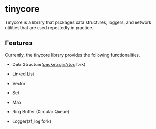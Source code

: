 # tinycore

Tinycore is a library that packages data structures, loggers, and network utilities that are used repeatedly in practice.

## Features
Currently, the tinycore library provides the following functionalities.

- Data Structure([packetngin/rtos](https://github.com/packetngin/rtos/tree/master/) fork)
 - Linked List
 - Vector
 - Set
 - Map
 - Ring Buffer (Circular Queue)
 
- Logger(zf_log fork)

